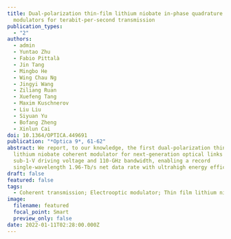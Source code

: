 ```yaml
---
title: Dual-polarization thin-film lithium niobate in-phase quadrature
  modulators for terabit-per-second transmission
publication_types:
  - "2"
authors:
  - admin
  - Yuntao Zhu
  - Fabio Pittalà
  - Jin Tang
  - Mingbo He
  - Wing Chau Ng
  - Jingyi Wang
  - Ziliang Ruan
  - Xuefeng Tang
  - Maxim Kuschnerov
  - Liu Liu
  - Siyuan Yu
  - Bofang Zheng
  - Xinlun Cai
doi: 10.1364/OPTICA.449691
publication: "*Optica 9*, 61-62"
abstract: We report, to our knowledge, the first dual-polarization thin-film
  lithium niobate coherent modulator for next-generation optical links with
  sub-1-V driving voltage and 110-GHz bandwidth, enabling a record
  single-wavelength 1.96-Tb/s net data rate with ultrahigh energy efficiency.
draft: false
featured: false
tags:
  - Coherent transmission; Electrooptic modulator; Thin film lithium niobate
image:
  filename: featured
  focal_point: Smart
  preview_only: false
date: 2022-01-11T02:28:00.000Z
---
```


